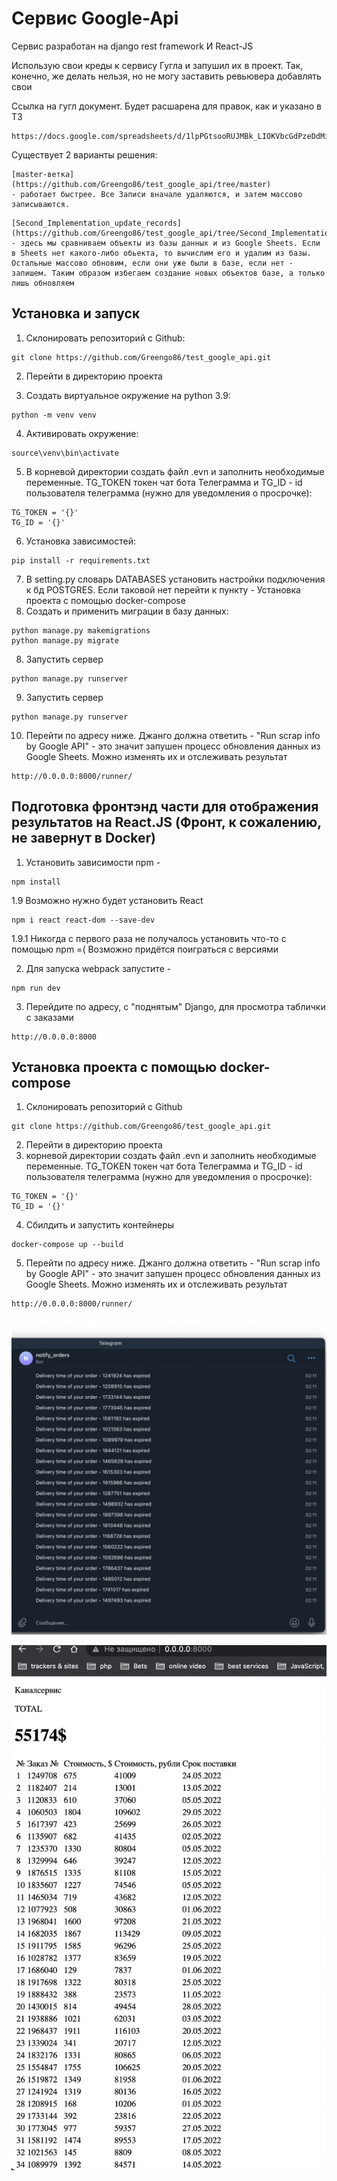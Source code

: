 # Сервис Google-Api

Сервис разработан на django rest framework И React-JS

Использую свои креды к сервису Гугла и запушил их в проект. Так, конечно, же делать нельзя, но не могу заставить ревьювера добавлять свои

Ссылка на гугл документ. Будет расшарена для правок, как и указано в ТЗ

````
https://docs.google.com/spreadsheets/d/1lpPGtsooRUJMBk_LIOKVbcGdPzeDdMiAaexn9KhYdME/edit#gid=0
````

Cуществует 2 варианты решения:
````
[master-ветка](https://github.com/Greengo86/test_google_api/tree/master)
- работает быстрее. Все Записи вначале удаляются, и затем массово записываются.
````

````
[Second_Implementation_update_records](https://github.com/Greengo86/test_google_api/tree/Second_Implementation_update_records)
- здесь мы сравниваем объекты из базы данных и из Google Sheets. Если в Sheets нет какого-либо обьекта, то вычислим его и удалим из базы. Остальные массово обновим, если они уже были в базе, если нет - запишем. Таким образом избегаем создание новых объектов базе, а только лишь обновляем
````

## Установка и запуск

1. Склонировать репозиторий с Github:

````
git clone https://github.com/Greengo86/test_google_api.git
````
2. Перейти в директорию проекта

3. Создать виртуальное окружение на python 3.9:

````
python -m venv venv
````

4. Активировать окружение: 

````
source\venv\bin\activate
````

5. В корневой директории создать файл .evn и заполнить необходимые переменные. TG_TOKEN токен чат бота Телеграмма и TG_ID - id пользователя телеграмма (нужно для уведомления о просрочке):
```
TG_TOKEN = '{}'
TG_ID = '{}'
```
 
6. Установка зависимостей:

```
pip install -r requirements.txt
```
7. В setting.py cловарь DATABASES установить настройки подключения к бд POSTGRES. Если таковой нет перейти к пункту -  Установка проекта с помощью docker-compose
8. Создать и применить миграции в базу данных:
```
python manage.py makemigrations
python manage.py migrate
```
8. Запустить сервер
```
python manage.py runserver
```

9. Запустить сервер
```
python manage.py runserver
```

10. Перейти по адресу ниже. Джанго должна ответить - "Run scrap info by Google API" - это значит запушен процесс обновления данных из Google Sheets. Можно изменять их и отслеживать результат
```
http://0.0.0.0:8000/runner/
```

## Подготовка фронтэнд части для отображения результатов на React.JS (Фронт, к сожалению, не завернут в Docker)
1. Установить зависимости npm - 

```
npm install
```

1.9 Возможно нужно будет установить React
```
npm i react react-dom --save-dev
```
1.9.1 Никогда с первого раза не получалось установить что-то с помощью npm =( Возможно придётся поиграться с версиями

2. Для запуска webpack запустите - 
```
npm run dev
```

3. Перейдите по адресу, с "поднятым" Django,  для просмотра таблички с заказами
```
http://0.0.0.0:8000
```

## Установка проекта с помощью docker-compose
1. Склонировать репозиторий с Github
```
git clone https://github.com/Greengo86/test_google_api.git
```
2. Перейти в директорию проекта
3. корневой директории создать файл .evn и заполнить необходимые переменные. TG_TOKEN токен чат бота Телеграмма и TG_ID - id пользователя телеграмма (нужно для уведомления о просрочке):
```
TG_TOKEN = '{}'
TG_ID = '{}'
```

4. Сбилдить и запустить контейнеры
``` 
docker-compose up --build
 ```

5. Перейти по адресу ниже. Джанго должна ответить - "Run scrap info by Google API" - это значит запушен процесс обновления данных из Google Sheets. Можно изменять их и отслеживать результат
```
http://0.0.0.0:8000/runner/
```

![TG](https://github.com/Greengo86/test_google_api/blob/Second_Implementation_update_records/TG%20Notify.png)

![React](https://github.com/Greengo86/test_google_api/blob/Second_Implementation_update_records/React.png)